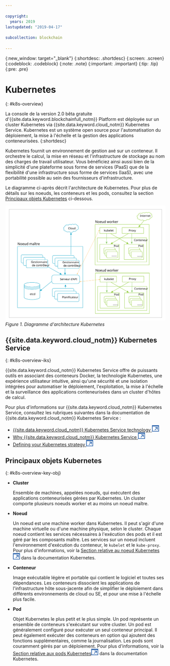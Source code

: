 ```yaml
---

copyright:
  years: 2019
lastupdated: "2019-04-17"

subcollection: blockchain

---
```


{:new_window: target="_blank"}
{:shortdesc: .shortdesc}
{:screen: .screen}
{:codeblock: .codeblock}
{:note: .note}
{:important: .important}
{:tip: .tip}
{:pre: .pre}

# Kubernetes
{: #k8s-overview}

La console de la version 2.0 bêta gratuite d'{{site.data.keyword.blockchainfull_notm}} Platform est déployée sur un cluster Kubernetes via {{site.data.keyword.cloud_notm}} Kubernetes Service. Kubernetes est un système open source pour l'automatisation du déploiement, la mise à l'échelle et la gestion des applications conteneurisées.
{:shortdesc}

Kubernetes fournit un environnement de gestion axé sur un conteneur. Il orchestre le calcul, la mise en réseau et l'infrastructure de stockage au nom des charges de travail utilisateur. Vous bénéficiez ainsi aussi bien de la simplicité d'une plateforme sous forme de services (PaaS) que de la flexibilité d'une infrastructure sous forme de services (IaaS), avec une portabilité possible au sein des fournisseurs d'infrastructure.

Le diagramme ci-après décrit l'architecture de Kubernetes. Pour plus de détails sur les noeuds, les conteneurs et les pods, consultez la section [Principaux objets Kubernetes](#k8s-overview-key-obj) ci-dessous.

![Diagramme d'architecture Kubernetes](../images/k8s-archi-diagram.svg "Architecture de {{site.data.keyword.cloud_notm}} Kubernetes Service")
*Figure 1. Diagramme d'architecture Kubernetes*


## {{site.data.keyword.cloud_notm}} Kubernetes Service
{: #k8s-overview-iks}

{{site.data.keyword.cloud_notm}} Kubernetes Service offre de puissants outils en associant des conteneurs Docker, la technologie Kubernetes, une expérience utilisateur intuitive, ainsi qu'une sécurité et une isolation intégrées pour automatiser le déploiement, l'exploitation, la mise à l'échelle et la surveillance des applications conteneurisées dans un cluster d'hôtes de calcul.

Pour plus d'informations sur {{site.data.keyword.cloud_notm}} Kubernetes Service, consultez les rubriques suivantes dans la documentation de {{site.data.keyword.cloud_notm}} Kubernetes Service :
- [{{site.data.keyword.cloud_notm}} Kubernetes Service technology ![Icône de lien externe](../images/external_link.svg "Icône de lien externe")](/docs/containers/cs_tech.html#ibm-cloud-kubernetes-service-technology "{{site.data.keyword.cloud_notm}} Kubernetes Service technology documentation")
- [Why {{site.data.keyword.cloud_notm}} Kubernetes Service ![Icône de lien externe](../images/external_link.svg "Icône de lien externe")](/docs/containers?topic=containers-cs_ov#cs_ov "Why {{site.data.keyword.cloud_notm}} Kubernetes Service documentation")
- [Defining your Kubernetes strategy ![Icône de lien externe](../images/external_link.svg "Icône de lien externe")](/docs/containers?topic=containers-strategy#strategy "Defining your Kubernetes strategy")


## Principaux objets Kubernetes
{: #k8s-overview-key-obj}

- **Cluster**

  Ensemble de machines, appelées noeuds, qui exécutent des applications conteneurisées gérées par Kubernetes. Un cluster comporte plusieurs noeuds worker et au moins un noeud maître.

- **Noeud**

  Un noeud est une machine worker dans Kubernetes. Il peut s'agir d'une machine virtuelle ou d'une machine physique, selon le cluster. Chaque noeud contient les services nécessaires à l'exécution des pods et il est géré par les composants maître. Les services sur un noeud incluent l'environnement d'exécution du conteneur, le `kubelet` et le `kube-proxy`. Pour plus d'informations, voir la [Section relative au noeud Kubernetes ![Icône de lien externe](../images/external_link.svg "Icône de lien externe")](https://kubernetes.io/docs/concepts/architecture/nodes/ "Section relative au noeud Kubernetes") dans la documentation Kubernetes.

- **Conteneur**

  Image exécutable légère et portable qui contient le logiciel et toutes ses dépendances. Les conteneurs dissocient les applications de l'infrastructure hôte sous-jacente afin de simplifier le déploiement dans différents environnements de cloud ou SE, et pour une mise à l'échelle plus facile.

- **Pod**

  Objet Kubernetes le plus petit et le plus simple. Un pod représente un ensemble de conteneurs s'exécutant sur votre cluster. Un pod est généralement configuré pour exécuter un seul conteneur principal. Il peut également exécuter des conteneurs en option qui ajoutent des fonctions supplémentaires, comme la journalisation. Les pods sont couramment gérés par un déploiement. Pour plus d'informations, voir la [Section relative aux pods Kubernetes![Icône de lien externe](../images/external_link.svg "Icône de lien externe")](https://kubernetes.io/docs/concepts/workloads/pods/pod/) dans la documentation Kubernetes.
